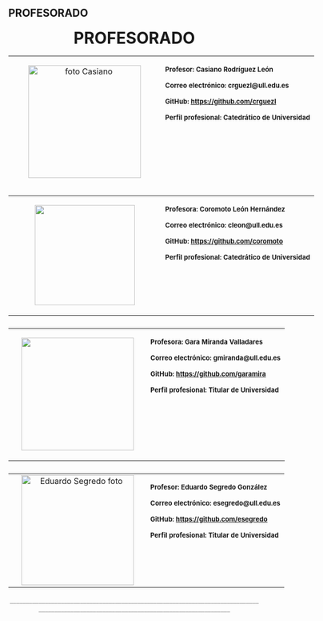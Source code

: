 ## PROFESORADO

<p style="text-align: center;"></p>
<p style="text-align: center;"><span style="font-size: xx-large;"><strong>PROFESORADO</strong></span></p>

<table border="0" style="width: 762px; height: 263px;" align="center">
<tbody>
<tr>
<td width="50%" valign="top" style="text-align: center;">
<p><img src="https://campusvirtual.ull.es/ocw/draftfile.php/1568/user/draft/2817170/fotoCasiano.jpg" alt="foto Casiano" width="225" height="225" class="img-responsive atto_image_button_text-bottom" /></p>
</td>
<td width="50%" valign="top">
<p></p>
<p><span style="font-size: small;"><strong>Profesor: </strong><strong>Casiano Rodríguez León </strong> </span></p>
<p style="text-align: left;"><span style="font-size: small;"><strong>Correo electrónico: </strong><strong>crguezl@ull.edu.es</strong> </span></p>
<p style="text-align: left;"><span style="font-size: small;"><strong>GitHub:</strong><strong> <a href="https://github.com/crguezl" target="_blank" rel="noopener noreferrer"> https://github.com/crguezl </a> </strong> </span></p>
<p><span style="font-size: small;"><strong>Perfil profesional: </strong><strong>Catedrático de Universidad</strong> </span></p>
</td>
</tr>
</tbody>
</table>


<table border="0" style="width: 762px; height: 249px;" align="center">
<tbody>
<tr>
<td width="50%" valign="top" style="text-align: center;">
<p></p>
<p><img src="https://campusvirtual.ull.es/ocw/draftfile.php/1568/user/draft/2817170/fotoCoro.jpg" alt="" width="200" height="200" role="presentation" class="img-responsive atto_image_button_text-bottom" /></p>
</td>
<td width="50%" valign="top">
<p></p>
<p><span style="font-size: small;"><strong>Profesora: </strong><strong>Coromoto León Hernández</strong> </span></p>
<p style="text-align: left;"><span style="font-size: small;"><strong>Correo electrónico: </strong><strong>cleon@ull.edu.es</strong> </span></p>
<p style="text-align: left;"><span style="font-size: small;"><strong>GitHub:</strong><strong> <a href="https://github.com/coromoto" target="_blank" rel="noopener noreferrer"> https://github.com/coromoto </a> </strong> </span></p>
<p style="text-align: left;"><span style="font-size: small;"><strong></strong><strong>Perfil profesional: </strong><strong>Catedrático de Universidad</strong> </span></p>
</td>
</tr>
</tbody>
</table>

<table border="0" style="width: 761px; height: 274px;" align="center">
<tbody>
<tr>
<td width="50%" valign="top" style="text-align: center;">
<p></p>
<p><img src="https://campusvirtual.ull.es/ocw/draftfile.php/1568/user/draft/2817170/fotoGara.jpg" alt="" width="225" height="225" role="presentation" class="img-responsive atto_image_button_text-bottom" /></p>
</td>
<td width="50%" valign="top">
<p></p>
<p><span style="font-size: small;"><strong>Profesora: </strong><strong>Gara Miranda Valladares</strong> </span></p>
<p style="text-align: left;"><span style="font-size: small;"><strong>Correo electrónico: </strong><strong>gmiranda@ull.edu.es</strong> </span></p>
<p style="text-align: left;"><span style="font-size: small;"><strong>GitHub:</strong><strong> <a href="https://github.com/garamira" target="_blank" rel="noopener noreferrer"> https://github.com/garamira </a> </strong> </span></p>
<p><span style="font-size: small;"><strong>Perfil profesional: </strong><strong>Titular de Universidad</strong> </span></p>
</td>
</tr>
</tbody>
</table>

<table border="0" style="width: 760px; height: 229px;" align="center">
<tbody>
<tr>
<td width="50%" valign="top" style="text-align: center;">
<img 
src="https://ull-ocw-github-education.github.io/assets/images/esegredo.jpeg" 
alt="Eduardo Segredo foto" width="225" height="220" 
role="presentation" 
class="img-responsive atto_image_button_text-bottom" />
</td>
<td width="50%" valign="top">


<p><span style="font-size: small;"><strong>Profesor: </strong><strong>Eduardo Segredo González</strong> </span></p>
<p style="text-align: left;"><span style="font-size: small;"><strong>Correo electrónico: </strong><strong>esegredo@ull.edu.es</strong> </span></p>
<p style="text-align: left;"><span style="font-size: small;"><strong>GitHub:</strong><strong> <a href="https://github.com/esegredo" target="_blank" rel="noopener noreferrer"> https://github.com/esegredo </a> </strong> </span></p>
<p style="text-align: left;"><span style="font-size: small;"><strong style="font-size: small; background-color: transparent;">Perfil profesional: <strong>Titular de Universidad</strong> </strong></span></p>
</td>
</tr>
</tbody>
</table>

<p style="text-align: center;"><span style="color: #999999;">__________________________________________________________________________________________________________________________________________</span>
</p>